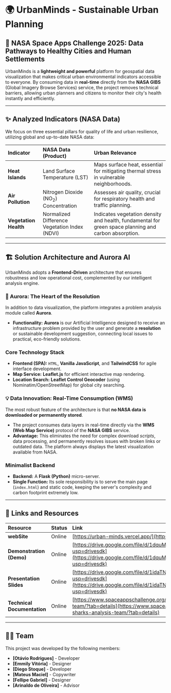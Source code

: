# 🌍 UrbanMinds - Sustainable Urban Planning

## 🚀 NASA Space Apps Challenge 2025: Data Pathways to Healthy Cities and Human Settlements

UrbanMinds is a **lightweight and powerful** platform for geospatial data visualization that makes critical urban environmental indicators accessible to everyone. By consuming data in **real-time** directly from the **NASA GIBS** (Global Imagery Browse Services) service, the project removes technical barriers, allowing urban planners and citizens to monitor their city's health instantly and efficiently.

---

## ✨ Analyzed Indicators (NASA Data)

We focus on three essential pillars for quality of life and urban resilience, utilizing global and up-to-date NASA data:

| Indicator | NASA Data (Product) | Urban Relevance |
| :--- | :--- | :--- |
| **Heat Islands** | Land Surface Temperature (LST) | Maps surface heat, essential for mitigating thermal stress in vulnerable neighborhoods. |
| **Air Pollution** | Nitrogen Dioxide ($\text{NO}_2$) Concentration | Assesses air quality, crucial for respiratory health and traffic planning. |
| **Vegetation Health** | Normalized Difference Vegetation Index (NDVI) | Indicates vegetation density and health, fundamental for green space planning and carbon absorption. |

---

## 🏗️ Solution Architecture and Aurora AI

UrbanMinds adopts a **Frontend-Driven** architecture that ensures robustness and low operational cost, complemented by our intelligent analysis engine.

### 🤖 Aurora: The Heart of the Resolution

In addition to data visualization, the platform integrates a problem analysis module called **Aurora**.

* **Functionality:** **Aurora** is our Artificial Intelligence designed to receive an infrastructure problem provided by the user and generate a **resolution** or sustainable development suggestion, connecting local issues to practical, eco-friendly solutions.

### Core Technology Stack

* **Frontend (SPA):** `HTML`, **Vanilla JavaScript**, and **TailwindCSS** for agile interface development.
* **Map Service:** **Leaflet.js** for efficient interactive map rendering.
* **Location Search:** **Leaflet Control Geocoder** (using Nominatim/OpenStreetMap) for global city searching.

### 💡 Data Innovation: Real-Time Consumption (WMS)

The most robust feature of the architecture is that **no NASA data is downloaded or permanently stored**.

* The project consumes data layers in real-time directly via the **WMS (Web Map Service)** protocol of the **NASA GIBS** service.
* **Advantage:** This eliminates the need for complex download *scripts*, data processing, and permanently resolves issues with broken links or outdated data. The platform always displays the latest visualization available from NASA.

### Minimalist Backend

* **Backend:** A **Flask (Python)** micro-server.
* **Single Function:** Its sole responsibility is to serve the main page (`index.html`) and static code, keeping the server's complexity and carbon footprint extremely low.

---

## 🔗 Links and Resources

| Resource | Status | Link |
| :--- | :--- | :--- |
| **webSite** | Online | [https://urban-minds.vercel.app/](https://urban-minds.vercel.app/) |
| **Demonstration (Demo)** | Online | [https://drive.google.com/file/d/1dquMnPwRVWlvy0pmWCoasAWHULpU8VLU/view?usp=drivesdk](https://drive.google.com/file/d/1dquMnPwRVWlvy0pmWCoasAWHULpU8VLU/view?usp=drivesdk) |
| **Presentation Slides** | Online | [https://drive.google.com/file/d/1idaTNwUAiM_2oZFjfogmBIc8rpV3MfWC/view?usp=drivesdk](https://drive.google.com/file/d/1idaTNwUAiM_2oZFjfogmBIc8rpV3MfWC/view?usp=drivesdk) |
| **Technical Documentation** | Online | [https://www.spaceappschallenge.org/2025/find-a-team/sat-sharks-analysis-team/?tab=details](https://www.spaceappschallenge.org/2025/find-a-team/sat-sharks-analysis-team/?tab=details) |

---

## 🧑‍💻 Team

This project was developed by the following members:

* **[Otávio Rodrigues]** - Developer
* **[Emmily Vitória]** - Designer
* **[Diego Stoque]** - Developer
* **[Mateus Maciel]** - Copywriter
* **[Fellipe Gabriel]** - Designer
* **[Arinaldo de Oliveira]** - Advisor